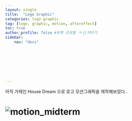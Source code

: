 ```yaml
---
layout: single
title:  "Logo Graphic"
categories: logo graphic
tag: [logo. graphic, motion, aftereffect]
toc: true
author_profile: false #왼쪽 프로필 ㅋㅕ/꺼두기
sidebar:
    nav: "docs"








---
```




아직 가제인 House Dream 으로 로고 모션그래픽을 제작해보았다.. 

# ![motion_midterm](/assets/images/motion_midterm.gif)